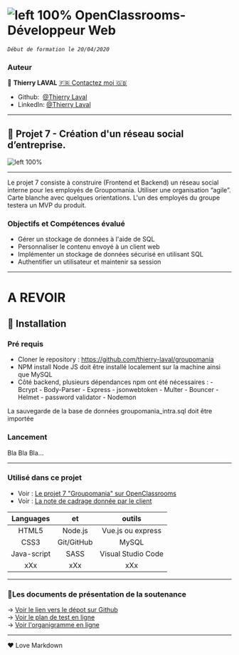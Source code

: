 # ![left 100%](https://github.com/thierry-laval/archives/blob/master/images/Logo_OpenClassrooms.png?raw=true) OpenClassrooms-Développeur Web

_`Début de formation le 20/04/2020`_

### Auteur

👤 **Thierry LAVAL** [🇫🇷 Contactez moi 🇬🇧](<thierrylaval@gmx.com>)

* Github:  [@Thierry Laval](https://github.com/thierry-laval)
* LinkedIn: [@Thierry Laval](https://www.linkedin.com/in/thierry-laval)

***
## 📎 Projet 7 - Création d'un réseau social d’entreprise.
![left 100%](https://github.com/thierry-laval/archives/blob/master/images/logo-groupomania.png?raw=true)
***

Le projet 7 consiste à construire  (Frontend et Backend) un réseau social interne pour les employés de Groupomania.
Utiliser une organisation “agile”. Carte blanche avec quelques orientations.
L'un des employés du groupe testera un MVP du produit.

### Objectifs et Compétences évalué

* Gérer un stockage de données à l'aide de SQL
* Personnaliser le contenu envoyé à un client web
* Implémenter un stockage de données sécurisé en utilisant SQL
* Authentifier un utilisateur et maintenir sa session

***
# A REVOIR
## 🔨 Installation ##


### Pré requis

* Cloner le repository : https://github.com/thierry-laval/groupomania <br>
* NPM install Node JS doit être installé localement sur la machine ainsi que MySQL
* Côté backend, plusieurs dépendances npm ont été nécessaires : - Bcrypt - Body-Parser - Express - jsonwebtoken - Multer - Bouncer - Helmet - password validator - Nodemon

La sauvegarde de la base de données groupomania_intra.sql doit être importée

### Lancement

Bla Bla Bla...
***

### Utilisé dans ce projet

* Voir : [Le projet 7 "Groupomania" sur OpenClassrooms](https://openclassrooms.com/fr/paths/185/projects/677/assignment "Cliquez pour voir le projet")
* Voir : [La note de cadrage donnée par le client](documents/Groupomania_Specs_FR_DWJ_VF.pdf)

| Languages       | et             | outils                 |
| :-------------: |:-------------: | :-----:                |
| HTML5           | Node.js        | Vue.js ou express      |
| CSS3            | Git/GitHub     | MySQL                  |
| Java-script     | SASS           |  Visual Studio Code    |
|       xXx       |       xXx      |        xXx             |

***

### 🚦Les documents de présentation de la soutenance

→ [Voir le lien vers le dépot sur Github]()\
→ [Voir le plan de test en ligne]()\
→ [Voir l'organigramme en ligne]()

***
<p>&hearts; Love Markdown<p>
